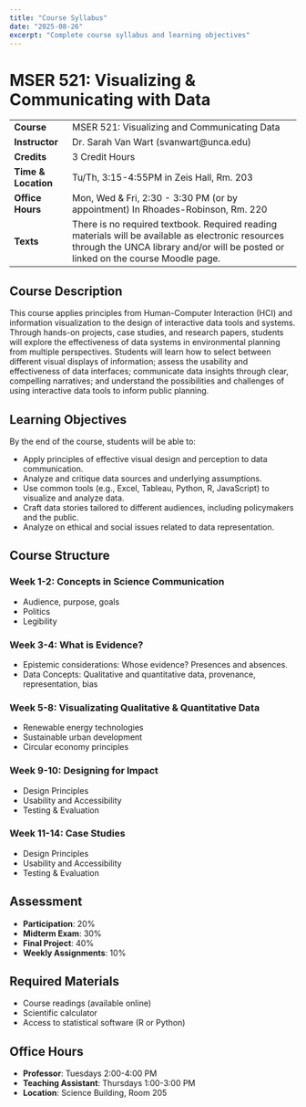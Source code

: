 ```yaml
---
title: "Course Syllabus"
date: "2025-08-26"
excerpt: "Complete course syllabus and learning objectives"
---
```


# MSER 521: Visualizing & Communicating with Data

<table>
  <tr><td><strong>Course</strong></td><td>MSER 521: Visualizing and Communicating Data</td></tr>
  <tr><td><strong>Instructor</strong></td><td>Dr. Sarah Van Wart (svanwart@unca.edu)</td></tr>
  <tr><td><strong>Credits</strong></td><td>3 Credit Hours</td></tr>
  <tr><td><strong>Time & Location</strong></td><td>Tu/Th, 3:15-4:55PM in Zeis Hall, Rm. 203</td></tr>
  <tr><td><strong>Office Hours</strong></td><td>Mon, Wed & Fri, 2:30 - 3:30 PM (or by appointment) In Rhoades-Robinson, Rm. 220</td></tr>
  <tr><td><strong>Texts</strong></td><td>There is no required textbook. Required reading materials will be available as electronic resources through the UNCA library and/or will be posted or linked on the course Moodle page.</td></tr>
</table>

## Course Description

This course applies principles from Human-Computer Interaction (HCI) and information visualization to the design of interactive data tools and systems. Through hands-on projects, case studies, and research papers, students will explore the effectiveness of data systems in environmental planning from multiple perspectives. Students will learn how to select between different visual displays of information; assess the usability and effectiveness of data interfaces; communicate data insights through clear, compelling narratives; and understand the possibilities and challenges of using interactive data tools to inform public planning.

## Learning Objectives

By the end of the course, students will be able to:

- Apply principles of effective visual design and perception to data communication.
- Analyze and critique data sources and underlying assumptions.
- Use common tools (e.g., Excel, Tableau, Python, R, JavaScript) to visualize and analyze data.
- Craft data stories tailored to different audiences, including policymakers and the public.
- Analyze on ethical and social issues related to data representation.

## Course Structure

### Week 1-2: Concepts in Science Communication
- Audience, purpose, goals
- Politics
- Legibility

### Week 3-4: What is Evidence?
- Epistemic considerations: Whose evidence? Presences and absences.
- Data Concepts: Qualitative and quantitative data, provenance, representation, bias

### Week 5-8: Visualizating Qualitative & Quantitative Data
- Renewable energy technologies
- Sustainable urban development
- Circular economy principles

### Week 9-10: Designing for Impact
- Design Principles
- Usability and Accessibility
- Testing & Evaluation

### Week 11-14: Case Studies
- Design Principles
- Usability and Accessibility
- Testing & Evaluation

## Assessment

- **Participation**: 20%
- **Midterm Exam**: 30%
- **Final Project**: 40%
- **Weekly Assignments**: 10%

## Required Materials

- Course readings (available online)
- Scientific calculator
- Access to statistical software (R or Python)

## Office Hours

- **Professor**: Tuesdays 2:00-4:00 PM
- **Teaching Assistant**: Thursdays 1:00-3:00 PM
- **Location**: Science Building, Room 205 